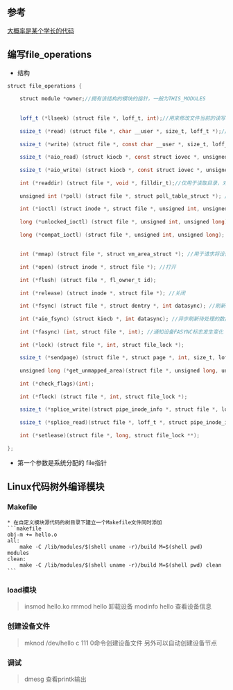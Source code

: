 ## 参考
[大概率是某个学长的代码](https://www.lhaihai.wang/post/linux%E5%AD%97%E7%AC%A6%E8%AE%BE%E5%A4%87%E9%A9%B1%E5%8A%A8%E7%A8%8B%E5%BA%8F%E7%BC%96%E5%86%99/)
## 编写file_operations
* 结构
```java
struct file_operations { 
 
    struct module *owner;//拥有该结构的模块的指针，一般为THIS_MODULES 
 
 
    loff_t (*llseek) (struct file *, loff_t, int);//用来修改文件当前的读写位置 
 
    ssize_t (*read) (struct file *, char __user *, size_t, loff_t *);//从设备中同步读取数据 
 
    ssize_t (*write) (struct file *, const char __user *, size_t, loff_t *);//向设备发送数据
 
    ssize_t (*aio_read) (struct kiocb *, const struct iovec *, unsigned long, loff_t);//初始化一个异步的读取操作 
 
    ssize_t (*aio_write) (struct kiocb *, const struct iovec *, unsigned long, loff_t);//初始化一个异步的写入操作 
 
    int (*readdir) (struct file *, void *, filldir_t);//仅用于读取目录，对于设备文件，该字段为NULL 
 
    unsigned int (*poll) (struct file *, struct poll_table_struct *); //轮询函数，判断目前是否可以进行非阻塞的读写或写入 
 
    int (*ioctl) (struct inode *, struct file *, unsigned int, unsigned long); //执行设备I/O控制命令 
 
    long (*unlocked_ioctl) (struct file *, unsigned int, unsigned long); //不使用BLK文件系统，将使用此种函数指针代替ioctl 
 
    long (*compat_ioctl) (struct file *, unsigned int, unsigned long); //在64位系统上，32位的ioctl调用将使用此函数指针代替 
 
 
    int (*mmap) (struct file *, struct vm_area_struct *); //用于请求将设备内存映射到进程地址空间
 
    int (*open) (struct inode *, struct file *); //打开 
 
    int (*flush) (struct file *, fl_owner_t id); 
 
    int (*release) (struct inode *, struct file *); //关闭 
 
    int (*fsync) (struct file *, struct dentry *, int datasync); //刷新待处理的数据 
 
    int (*aio_fsync) (struct kiocb *, int datasync); //异步刷新待处理的数据 
 
    int (*fasync) (int, struct file *, int); //通知设备FASYNC标志发生变化 
 
    int (*lock) (struct file *, int, struct file_lock *); 
 
    ssize_t (*sendpage) (struct file *, struct page *, int, size_t, loff_t *, int); 
 
    unsigned long (*get_unmapped_area)(struct file *, unsigned long, unsigned long, unsigned long, unsigned long); 
 
    int (*check_flags)(int); 
 
    int (*flock) (struct file *, int, struct file_lock *);
 
    ssize_t (*splice_write)(struct pipe_inode_info *, struct file *, loff_t *, size_t, unsigned int);
 
    ssize_t (*splice_read)(struct file *, loff_t *, struct pipe_inode_info *, size_t, unsigned int); 
 
    int (*setlease)(struct file *, long, struct file_lock **); 
 
};
```
* 第一个参数是系统分配的 file指针

## Linux代码树外编译模块
### Makefile
    * 在自定义模块源代码的树目录下建立一个Makefile文件同时添加
    ```makefile
    obj-m += hello.o
    all:
        make -C /lib/modules/$(shell uname -r)/build M=$(shell pwd) modules
    clean:
        make -C /lib/modules/$(shell uname -r)/build M=$(shell pwd) clean
    ```
### load模块
> insmod hello.ko
> rmmod hello 卸载设备
> modinfo hello 查看设备信息
### 创建设备文件
> mknod /dev/hello c 111 0命令创建设备文件 另外可以自动创建设备节点
### 调试
> dmesg 查看printk输出